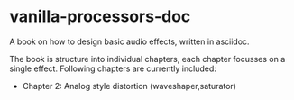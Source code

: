 # vanilla-processors-doc

A book on how to design basic audio effects, written in asciidoc.

The book is structure into individual chapters, each chapter focusses on a
single effect.
Following chapters are currently included:

* Chapter 2: Analog style distortion (waveshaper,saturator)

